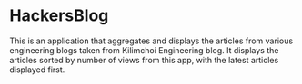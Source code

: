 # HackersBlog

This is an application that aggregates and displays the articles from various engineering blogs taken from Kilimchoi Engineering blog. It displays the articles sorted by number of views from this app, with the latest articles displayed first.
